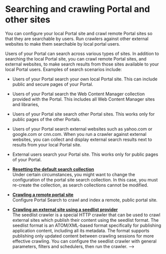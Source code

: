 # Searching and crawling Portal and other sites

You can configure your local Portal site and crawl remote Portal sites so that they are searchable by users. Run crawlers against other external websites to make them searchable by local portal users.

Users of your Portal can search across various types of sites. In addition to searching the local Portal site, you can crawl remote Portal sites, and external websites, to make search results from those sites available to your local Portal users. Examples of search scenarios include:

-   Users of your Portal search your own local Portal site. This can include public and secure pages of your Portal.
-   Users of your Portal search the Web Content Manager collection provided with the Portal. This includes all Web Content Manager sites and libraries,
-   Users of your Portal site search other Portal sites. This works only for public pages of the other Portals.
-   Users of your Portal search external websites such as yahoo.com or google.com or cnn.com. When you run a crawler against external websites, you can collect and display external search results next to results from your local Portal site.
-   External users search your Portal site. This works only for public pages of your Portal.


-   **[Resetting the default search collection](srtcrtprtlstecllc.md)**  
Under certain circumstances, you might want to change the configuration of the portal site search collection. In this case, you must re-create the collection, as search collections cannot be modified.
-   **[Crawling a remote portal site](srcsrchngpubportpgs.md)**  
Configure Portal Search to crawl and index a remote, public portal site.
-   **[Crawling an external site using a seedlist provider](srtseedlistcreate.md)**  
The seedlist crawler is a special HTTP crawler that can be used to crawl external sites which publish their content using the seedlist format. The seedlist format is an ATOM/XML-based format specifically for publishing application content, including all its metadata. The format supports publishing only updated content between crawling sessions for more effective crawling. You can configure the seedlist crawler with general parameters, filters and schedulers, then run the crawler. -->


